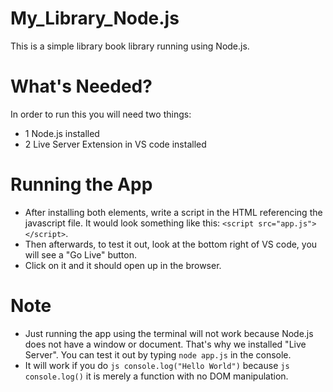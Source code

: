 # My_Library_Node.js
This is a simple library book library running using Node.js.

# What's Needed?
In order to run this you will need two things:
* 1 Node.js installed
* 2 Live Server Extension in VS code installed

# Running the App
* After installing both elements, write a script in the HTML referencing the javascript file. It would look something like this:
```<script src="app.js"></script>```.
* Then afterwards, to test it out, look at the bottom right of VS code, you will see a "Go Live" button.
* Click on it and it should open up in the browser.

# Note
* Just running the app using the terminal will not work because Node.js does not have a window or document. That's why we installed "Live Server". You can test it out by typing ```node app.js``` in the console.
* It will work if you do ```js console.log("Hello World")``` because ```js console.log()``` it is merely a function with no DOM manipulation.
